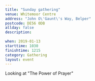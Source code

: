 ```yaml
---
title: "Sunday gathering"
venue: Whitemoor Centre
address: "John O\'Gaunt\'s Way, Belper"
postcode: DE56 0DB
allday: false
description: 
    
when: 2019-01-13
starttime: 1030
finishtime: 1215
category: Gathering
layout: event
---
```

Looking at "The Power of Prayer"
